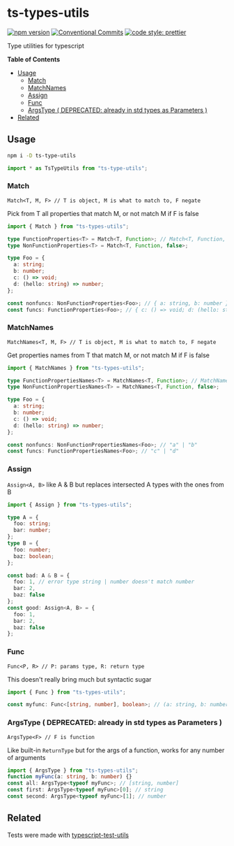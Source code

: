 # ts-types-utils

[![npm version](https://img.shields.io/npm/v/ts-types-utils.svg)](https://www.npmjs.com/package/ts-types-utils)
[![Conventional Commits](https://img.shields.io/badge/Conventional%20Commits-1.0.0-yellow.svg)](https://conventionalcommits.org)
[![code style: prettier](https://img.shields.io/badge/code_style-prettier-ff69b4.svg?style=flat-square)](https://github.com/prettier/prettier)

Type utilities for typescript

**Table of Contents**

- [Usage](#usage)
  - [Match](#match)
  - [MatchNames](#matchnames)
  - [Assign](#assign)
  - [Func](#func)
  - [ArgsType ( DEPRECATED: already in std types as Parameters<T> )](#argstype--deprecated-already-in-std-types-as-parameterst-)
- [Related](#related)

## Usage

```sh
npm i -D ts-type-utils
```

```ts
import * as TsTypeUtils from "ts-type-utils";
```

### Match

`Match<T, M, F> // T is object, M is what to match to, F negate`

Pick from T all properties that match M, or not match M if F is false

```ts
import { Match } from "ts-types-utils";

type FunctionProperties<T> = Match<T, Function>; // Match<T, Function, true>
type NonFunctionProperties<T> = Match<T, Function, false>;

type Foo = {
  a: string;
  b: number;
  c: () => void;
  d: (hello: string) => number;
};

const nonfuncs: NonFunctionProperties<Foo>; // { a: string, b: number }
const funcs: FunctionProperties<Foo>; // { c: () => void; d: (hello: string) => number }
```

### MatchNames

`MatchNames<T, M, F> // T is object, M is what to match to, F negate`

Get properties names from T that match M, or not match M if F is false

```ts
import { MatchNames } from "ts-types-utils";

type FunctionPropertiesNames<T> = MatchNames<T, Function>; // MatchNames<T, Function, true>
type NonFunctionPropertiesNames<T> = MatchNames<T, Function, false>;

type Foo = {
  a: string;
  b: number;
  c: () => void;
  d: (hello: string) => number;
};

const nonfuncs: NonFunctionPropertiesNames<Foo>; // "a" | "b"
const funcs: FunctionPropertiesNames<Foo>; // "c" | "d"
```

### Assign

`Assign<A, B>` like A & B but replaces intersected A types with the ones from B

```ts
import { Assign } from "ts-types-utils";

type A = {
  foo: string;
  bar: number;
};
type B = {
  foo: number;
  baz: boolean;
};

const bad: A & B = {
  foo: 1, // error type string | number doesn't match number
  bar: 2,
  baz: false
};
const good: Assign<A, B> = {
  foo: 1,
  bar: 2,
  baz: false
};
```

### Func

`Func<P, R> // P: params type, R: return type`

This doesn't really bring much but syntactic sugar

```ts
import { Func } from "ts-types-utils";

const myfunc: Func<[string, number], boolean>; // (a: string, b: number) => boolean
```

### ArgsType ( DEPRECATED: already in std types as Parameters<T> )

`ArgsType<F> // F is function`

Like built-in `ReturnType` but for the args of a function, works for any number of arguments

```ts
import { ArgsType } from "ts-types-utils";
function myFunc(a: string, b: number) {}
const all: ArgsType<typeof myFunc>; // [string, number]
const first: ArgsType<typeof myFunc>[0]; // string
const second: ArgsType<typeof myFunc>[1]; // number
```

## Related

Tests were made with [typescript-test-utils](https://github.com/danielpa9708/typescript-test-utils "typescript-test-utils")
